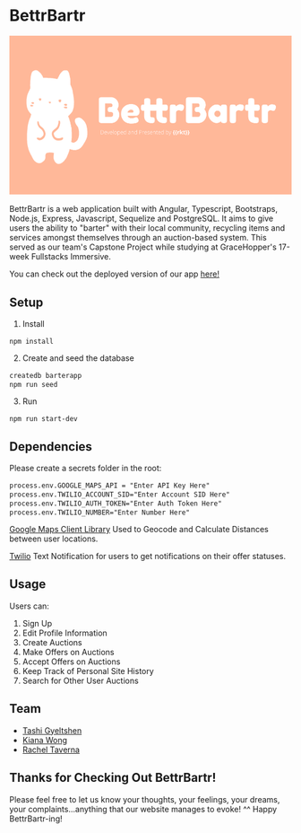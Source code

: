 # BettrBartr

![Image of BettrBartr](https://github.com/btrbrtrlilfoot/capstoneproject/blob/master/public/BettrBartr%20(18).png)

BettrBartr is a web application built with Angular, Typescript, Bootstraps, Node.js, Express, Javascript, Sequelize and PostgreSQL. It aims to give users the ability to "barter" with their local community, recycling items and services amongst themselves through an auction-based system. This served as our team's Capstone Project while studying at GraceHopper's 17-week Fullstacks Immersive. 

You can check out the deployed version of our app [here!](https://btr-bartr.herokuapp.com/)

## Setup

1. Install

```
npm install 
```

2. Create and seed the database

```
createdb barterapp
npm run seed
```

3. Run 

```
npm run start-dev 
```

## Dependencies
Please create a secrets folder in the root:
```
process.env.GOOGLE_MAPS_API = "Enter API Key Here"
process.env.TWILIO_ACCOUNT_SID="Enter Account SID Here"
process.env.TWILIO_AUTH_TOKEN="Enter Auth Token Here"
process.env.TWILIO_NUMBER="Enter Number Here"

```

[Google Maps Client Library](https://github.com/googlemaps/google-maps-services-js)
Used to Geocode and Calculate Distances between user locations. 

[Twilio](https://www.twilio.com/sms/api)
Text Notification for users to get notifications on their offer statuses. 

## Usage

Users can: 
1. Sign Up
2. Edit Profile Information
3. Create Auctions
4. Make Offers on Auctions 
5. Accept Offers on Auctions
6. Keep Track of Personal Site History 
7. Search for Other User Auctions 

## Team

* [Tashi Gyeltshen](https://github.com/JSAssassin)
* [Kiana Wong](https://github.com/kianawong)
* [Rachel Taverna](https://github.com/rtaverna)

## Thanks for Checking Out BettrBartr! 

Please feel free to let us know your thoughts, your feelings, your dreams, your complaints...anything that our website manages to evoke! ^^ Happy BettrBartr-ing!
